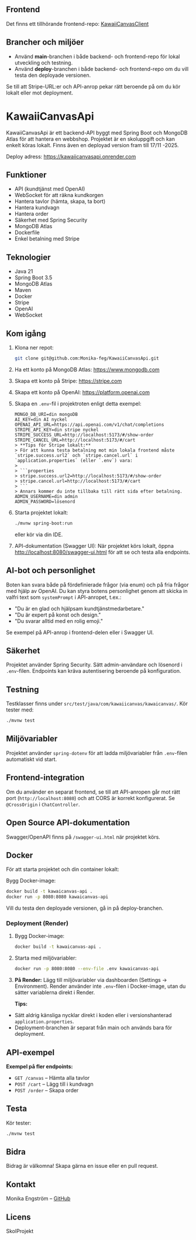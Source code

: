 ## Frontend

Det finns ett tillhörande frontend-repo: [KawaiiCanvasClient](https://github.com/Monika-feg/KawaiiCanvasClient)

## Brancher och miljöer

- Använd **main**-branchen i både backend- och frontend-repo för lokal utveckling och testning.
- Använd **deploy**-branchen i både backend- och frontend-repo om du vill testa den deployade versionen.

Se till att Stripe-URL:er och API-anrop pekar rätt beroende på om du kör lokalt eller mot deployment.

# KawaiiCanvasApi

KawaiiCanvasApi är ett backend-API byggt med Spring Boot och MongoDB Atlas för att hantera en webbshop. Projektet är en skoluppgift och kan enkelt köras lokalt. Finns även en deployad version fram till 17/11 -2025.

Deploy adress: https://kawaiicanvasapi.onrender.com

## Funktioner

- API (kundtjänst med OpenAI)
- WebSocket för att räkna kundkorgen
- Hantera tavlor (hämta, skapa, ta bort)
- Hantera kundvagn
- Hantera order
- Säkerhet med Spring Security
- MongoDB Atlas
- Dockerfile
- Enkel betalning med Stripe

## Teknologier

- Java 21
- Spring Boot 3.5
- MongoDB Atlas
- Maven
- Docker
- Stripe
- OpenAI
- WebSocket

## Kom igång

1. Klona ner repot:
   ```bash
   git clone git@github.com:Monika-feg/KawaiiCanvasApi.git
   ```
2. Ha ett konto på MongoDB Atlas: https://www.mongodb.com
3. Skapa ett konto på Stripe: https://stripe.com
4. Skapa ett konto på OpenAI: https://platform.openai.com
5. Skapa en `.env`-fil i projektroten enligt detta exempel:

   ````env
   MONGO_DB_URI=din mongoDB
   AI_KEY=din AI nyckel
   OPENAI_API_URL=https://api.openai.com/v1/chat/completions
   STRIPE_API_KEY=din stripe nyckel
   STRIPE_SUCCESS_URL=http://localhost:5173/#/show-order
   STRIPE_CANCEL_URL=http://localhost:5173/#/cart
   > **Tips för Stripe lokalt:**
   > För att kunna testa betalning mot min lokala frontend måste `stripe.success.url2` och `stripe.cancel.url` i `application.properties` (eller `.env`) vara:
   >
   > ```properties
   > stripe.success.url2=http://localhost:5173/#/show-order
   > stripe.cancel.url=http://localhost:5173/#/cart
   > ```
   > Annars kommer du inte tillbaka till rätt sida efter betalning.
   ADMIN_USERNAME=din admin
   ADMIN_PASSWORD=lösenord
   ````

6. Starta projektet lokalt:

   ```bash
   ./mvnw spring-boot:run
   ```

   eller kör via din IDE.

7. API-dokumentation (Swagger UI):
   När projektet körs lokalt, öppna [http://localhost:8080/swagger-ui.html](http://localhost:8080/swagger-ui.html) för att se och testa alla endpoints.

## AI-bot och personlighet

Boten kan svara både på fördefinierade frågor (via enum) och på fria frågor med hjälp av OpenAI. Du kan styra botens personlighet genom att skicka in valfri text som `systemPrompt` i API-anropet, t.ex.:

- "Du är en glad och hjälpsam kundtjänstmedarbetare."
- "Du är expert på konst och design."
- "Du svarar alltid med en rolig emoji."

Se exempel på API-anrop i frontend-delen eller i Swagger UI.

## Säkerhet

Projektet använder Spring Security. Sätt admin-användare och lösenord i `.env`-filen. Endpoints kan kräva autentisering beroende på konfiguration.

## Testning

Testklasser finns under `src/test/java/com/kawaiicanvas/kawaicanvas/`. Kör tester med:

```bash
./mvnw test
```

## Miljövariabler

Projektet använder `spring-dotenv` för att ladda miljövariabler från `.env`-filen automatiskt vid start.

## Frontend-integration

Om du använder en separat frontend, se till att API-anropen går mot rätt port (`http://localhost:8080`) och att CORS är korrekt konfigurerat. Se `@CrossOrigin` i `ChatController`.

## Open Source API-dokumentation

Swagger/OpenAPI finns på `/swagger-ui.html` när projektet körs.

## Docker

För att starta projektet och din container lokalt:

Bygg Docker-image:

```bash
docker build -t kawaicanvas-api .
docker run -p 8080:8080 kawaicanvas-api
```

Vill du testa den deployade versionen, gå in på deploy-branchen.

### Deployment (Render)

1. Bygg Docker-image:
   ```bash
   docker build -t kawaicanvas-api .
   ```
2. Starta med miljövariabler:
   ```bash
   docker run -p 8080:8080 --env-file .env kawaicanvas-api
   ```
3. **På Render:** Lägg till miljövariabler via dashboarden (Settings → Environment). Render använder inte `.env`-filen i Docker-image, utan du sätter variablerna direkt i Render.

   **Tips:**

- Sätt aldrig känsliga nycklar direkt i koden eller i versionshanterad `application.properties`.
- Deployment-branchen är separat från main och används bara för deployment.

## API-exempel

**Exempel på fler endpoints:**

- `GET /canvas` – Hämta alla tavlor
- `POST /cart` – Lägg till i kundvagn
- `POST /order` – Skapa order

## Testa

Kör tester:

```bash
./mvnw test
```

## Bidra

Bidrag är välkomna! Skapa gärna en issue eller en pull request.

## Kontakt

Monika Engström – [GitHub](https://github.com/Monika-feg)

## Licens

SkolProjekt
